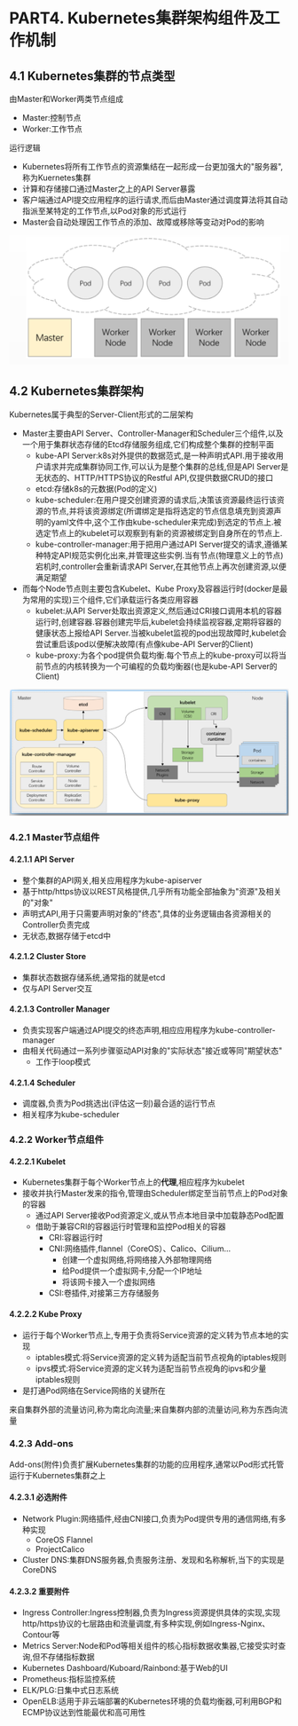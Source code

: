 # PART4. Kubernetes集群架构组件及工作机制

## 4.1 Kubernetes集群的节点类型

由Master和Worker两类节点组成

- Master:控制节点
- Worker:工作节点

运行逻辑

- Kubernetes将所有工作节点的资源集结在一起形成一台更加强大的"服务器",称为Kuernetes集群
- 计算和存储接口通过Master之上的API Server暴露
- 客户端通过API提交应用程序的运行请求,而后由Master通过调度算法将其自动指派至某特定的工作节点,以Pod对象的形式运行
- Master会自动处理因工作节点的添加、故障或移除等变动对Pod的影响

![Kubernetes集群的节点类型](./img/PART4/Kubernetes集群的节点类型.png)

## 4.2 Kubernetes集群架构

Kubernetes属于典型的Server-Client形式的二层架构

- Master主要由API Server、Controller-Manager和Scheduler三个组件,以及一个用于集群状态存储的Etcd存储服务组成,它们构成整个集群的控制平面
	- kube-API Server:k8s对外提供的数据范式,是一种声明式API.用于接收用户请求并完成集群协同工作,可以认为是整个集群的总线,但是API Server是无状态的、HTTP/HTTPS协议的Restful API,仅提供数据CRUD的接口
	- etcd:存储k8s的元数据(Pod的定义)
	- kube-scheduler:在用户提交创建资源的请求后,决策该资源最终运行该资源的节点,并将该资源绑定(所谓绑定是指将选定的节点信息填充到资源声明的yaml文件中,这个工作由kube-scheduler来完成)到选定的节点上.被选定节点上的kubelet可以观察到有新的资源被绑定到自身所在的节点上.
	- kube-controller-manager:用于把用户通过API Server提交的请求,遵循某种特定API规范实例化出来,并管理这些实例.当有节点(物理意义上的节点)宕机时,controller会重新请求API Server,在其他节点上再次创建资源,以便满足期望
- 而每个Node节点则主要包含Kubelet、Kube Proxy及容器运行时(docker是最为常用的实现)三个组件,它们承载运行各类应用容器
	- kubelet:从API Server处取出资源定义,然后通过CRI接口调用本机的容器运行时,创建容器.容器创建完毕后,kubelet会持续监视容器,定期将容器的健康状态上报给API Server.当被kubelet监视的pod出现故障时,kubelet会尝试重启该pod以便解决故障(有点像kube-API Server的Client)
	- kube-proxy:为各个pod提供负载均衡.每个节点上的kube-proxy可以将当前节点的内核转换为一个可编程的负载均衡器(也是kube-API Server的Client)

![Kubernetes集群架构.png](./img/PART4/Kubernetes集群架构.png)

### 4.2.1 Master节点组件

#### 4.2.1.1 API Server

- 整个集群的API网关,相关应用程序为kube-apiserver
- 基于http/https协议以REST风格提供,几乎所有功能全部抽象为"资源"及相关的"对象"
- 声明式API,用于只需要声明对象的"终态",具体的业务逻辑由各资源相关的Controller负责完成
- 无状态,数据存储于etcd中

#### 4.2.1.2 Cluster Store

- 集群状态数据存储系统,通常指的就是etcd
- 仅与API Server交互

#### 4.2.1.3 Controller Manager

- 负责实现客户端通过API提交的终态声明,相应应用程序为kube-controller-manager
- 由相关代码通过一系列步骤驱动API对象的"实际状态"接近或等同"期望状态"
	- 工作于loop模式

#### 4.2.1.4 Scheduler

- 调度器,负责为Pod挑选出(评估这一刻)最合适的运行节点
- 相关程序为kube-scheduler

### 4.2.2 Worker节点组件

#### 4.2.2.1 Kubelet

- Kubernetes集群于每个Worker节点上的**代理**,相应程序为kubelet
- 接收并执行Master发来的指令,管理由Scheduler绑定至当前节点上的Pod对象的容器
	- 通过API Server接收Pod资源定义,或从节点本地目录中加载静态Pod配置
	- 借助于兼容CRI的容器运行时管理和监控Pod相关的容器
		- CRI:容器运行时
		- CNI:网络插件,flannel（CoreOS）、Calico、Cilium...
			- 创建一个虚拟网络,将网络接入外部物理网络
			- 给Pod提供一个虚拟网卡,分配一个IP地址
			- 将该网卡接入一个虚拟网络
		- CSI:卷插件,对接第三方存储服务

#### 4.2.2.2 Kube Proxy

- 运行于每个Worker节点上,专用于负责将Service资源的定义转为节点本地的实现
	- iptables模式:将Service资源的定义转为适配当前节点视角的iptables规则
	- ipvs模式:将Service资源的定义转为适配当前节点视角的ipvs和少量iptables规则
- 是打通Pod网络在Service网络的关键所在

来自集群外部的流量访问,称为南北向流量;来自集群内部的流量访问,称为东西向流量

### 4.2.3 Add-ons

Add-ons(附件)负责扩展Kubernetes集群的功能的应用程序,通常以Pod形式托管运行于Kubernetes集群之上

#### 4.2.3.1 必选附件

- Network Plugin:网络插件,经由CNI接口,负责为Pod提供专用的通信网络,有多种实现
	- CoreOS Flannel
	- ProjectCalico
- Cluster DNS:集群DNS服务器,负责服务注册、发现和名称解析,当下的实现是CoreDNS

#### 4.2.3.2 重要附件

- Ingress Controller:Ingress控制器,负责为Ingress资源提供具体的实现,实现http/https协议的七层路由和流量调度,有多种实现,例如Ingress-Nginx、Contour等
- Metrics Server:Node和Pod等相关组件的核心指标数据收集器,它接受实时查询,但不存储指标数据
- Kubernetes Dashboard/Kuboard/Rainbond:基于Web的UI
- Prometheus:指标监控系统
- ELK/PLG:日集中式日志系统
- OpenELB:适用于非云端部署的Kubernetes环境的负载均衡器,可利用BGP和ECMP协议达到性能最优和高可用性